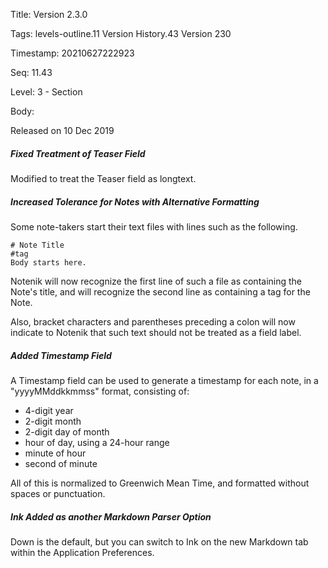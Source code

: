 Title:  Version 2.3.0

Tags:   levels-outline.11 Version History.43 Version 230

Timestamp: 20210627222923

Seq:    11.43

Level:  3 - Section

Body: 

Released on 10 Dec 2019
 
##### Fixed Treatment of Teaser Field

Modified to treat the Teaser field as longtext.

 
##### Increased Tolerance for Notes with Alternative Formatting

Some note-takers start their text files with lines such as the following. 

	# Note Title
	#tag
	Body starts here. 

Notenik will now recognize the first line of such a file as containing the Note's title, and will recognize the second line as containing a tag for the Note. 

Also, bracket characters and parentheses preceding a colon will now indicate to Notenik that such text should not be treated as a field label.
 
##### Added Timestamp Field

A Timestamp field can be used to generate a timestamp for each note, in a "yyyyMMddkkmmss" format, consisting of:

* 4-digit year
* 2-digit month
* 2-digit day of month
* hour of day, using a 24-hour range
* minute of hour
* second of minute

All of this is normalized to Greenwich Mean Time, and formatted without spaces or punctuation.
 
##### Ink Added as another Markdown Parser Option

Down is the default, but you can switch to Ink on the new Markdown tab within the Application Preferences.
